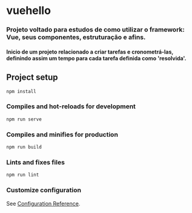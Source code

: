 # vuehello
### Projeto voltado para estudos de como utilizar o framework: Vue, seus componentes, estruturação e afins.
#### Inicio de um projeto relacionado a criar tarefas e cronometrá-las, definindo assim um tempo para cada tarefa definida como 'resolvida'.
## Project setup
```
npm install
```

### Compiles and hot-reloads for development
```
npm run serve
```

### Compiles and minifies for production
```
npm run build
```

### Lints and fixes files
```
npm run lint
```

### Customize configuration
See [Configuration Reference](https://cli.vuejs.org/config/).
